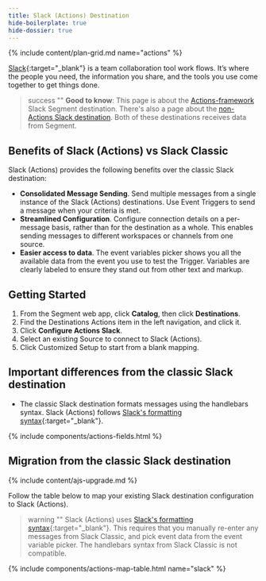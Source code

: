 ```yaml
---
title: Slack (Actions) Destination
hide-boilerplate: true
hide-dossier: true
---
```

{% include content/plan-grid.md name="actions" %}

[Slack](https://www.slack.com){:target="_blank"} is a team collaboration tool work flows. It’s where the people you need, the information you share, and the tools you use come together to get things done.

> success ""
> **Good to know**: This page is about the [Actions-framework](/docs/connections/destinations/actions/) Slack Segment destination. There's also a page about the [non-Actions Slack destination](/docs/connections/destinations/catalog/slack/). Both of these destinations receives data from Segment. 

## Benefits of Slack (Actions) vs Slack Classic

Slack (Actions) provides the following benefits over the classic Slack destination:

- **Consolidated Message Sending**. Send multiple messages from a single instance of the Slack (Actions) destinations. Use Event Triggers to send a message when your criteria is met.
- **Streamlined Configuration**. Configure connection details on a per-message basis, rather than for the destination as a whole. This enables sending messages to different workspaces or channels from one source.
- **Easier access to data**. The event variables picker shows you all the available data from the event you use to test the Trigger. Variables are clearly labeled to ensure they stand out from other text and markup.


## Getting Started

1. From the Segment web app, click **Catalog**, then click **Destinations**.
2. Find the Destinations Actions item in the left navigation, and click it.
3. Click **Configure Actions Slack**.
4. Select an existing Source to connect to Slack (Actions).
5. Click Customized Setup to start from a blank mapping.

## Important differences from the classic Slack destination

- The classic Slack destination formats messages using the handlebars syntax. Slack (Actions) follows [Slack's  formatting syntax](https://api.slack.com/reference/surfaces/formatting){:target="_blank"}.

{% include components/actions-fields.html %}

## Migration from the classic Slack destination

{% include content/ajs-upgrade.md %}


Follow the table below to map your existing Slack destination configuration to Slack (Actions).

> warning ""
> Slack (Actions) uses [Slack's  formatting syntax](https://api.slack.com/reference/surfaces/formatting){:target="_blank"}. This requires that you manually re-enter any messages from Slack Classic, and pick event data from the event variable picker. The handlebars syntax from Slack Classic is not compatible.

{% include components/actions-map-table.html name="slack" %}